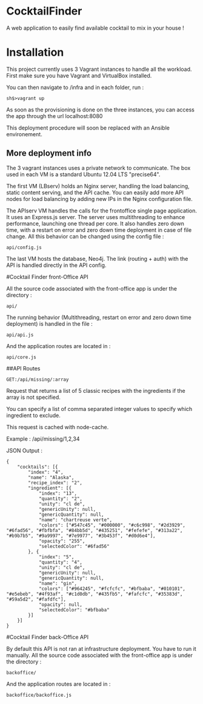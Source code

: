 # CocktailFinder
A web application to easily find available cocktail to mix in your house !

# Installation

This project currently uses 3 Vagrant instances to handle all the workload.
First make sure you have Vagrant and VirtualBox installed.

You can then navigate to /infra and in each folder, run :
```
sh$>vagrant up
```
As soon as the provisioning is done on the three instances, you can access the app through the url localhost:8080

This deployment procedure will soon be replaced with an Ansible environement.

## More deployment info

The 3 vagrant instances uses a private network to communicate. The box used in each VM is a standard Ubuntu 12.04 LTS "precise64".

The first VM (LBserv) holds an Nginx server, handling the load balancing, static content serving, and the API cache. You can easily add more API nodes for load balancing by adding new IPs in the Nginx configuration file.

The APIserv VM handles the calls for the frontoffice single page application.
It uses an Express.js server. The server uses multithreading to enhance performance, launching one thread per core. It also handles zero down time, with a restart on error and zero down time deployment in case of file change. All this behavior can be changed using the config file :

```
api/config.js
```

The last VM hosts the database, Neo4j. The link (routing + auth) with the API is handled directly in the API config.

#Cocktail Finder front-Office API

All the source code associated with the front-office app is under the directory :
```
api/
```

The running behavior (Multithreading, restart on error and zero down time deployment) is handled in the file :
```
api/api.js
```

And the application routes are located in :
```
api/core.js
```

##API Routes
```
GET:/api/missing/:array
```

Request that returns a list of 5 classic recipes with the ingredients if the array is not specified.

You can specify a list of comma separated integer values to specify which ingredient to exclude.

This request is cached with node-cache.

Example : /api/missing/1,2,34

JSON Output :

```
{
    "cocktails": [{
        "index": "4",
        "name": "Alaska",
        "recipe_index": "2",
        "ingredient": [{
            "index": "13",
            "quantity": "2",
            "unity": "cl de",
            "genericUnity": null,
            "genericQuantity": null,
            "name": "chartreuse verte",
            "colors": ["#547c45", "#000000", "#c6c998", "#2d3929", "#6fad56", "#fbfbfa", "#84bb5d", "#435251", "#fefefe", "#313a22", "#b9b7b5", "#9a9997", "#7e9977", "#3b453f", "#d0d6e4"],
            "opacity": "255",
            "selectedColor": "#6fad56"
        }, {
            "index": "5",
            "quantity": "4",
            "unity": "cl de",
            "genericUnity": null,
            "genericQuantity": null,
            "name": "gin",
            "colors": ["#964245", "#fcfcfc", "#bfbaba", "#010101", "#e5ebeb", "#4f93af", "#c1d0db", "#435fb5", "#fafcfc", "#35383d", "#59a5d2", "#fafdfc"],
            "opacity": null,
            "selectedColor": "#bfbaba"
        }]
    }]
}
```
#Cocktail Finder back-Office API

By default this API is not ran at infrastructure deployment. You have to run it manually.
All the source code associated with the front-office app is under the directory :
```
backoffice/
```

And the application routes are located in :
```
backoffice/backoffice.js
```